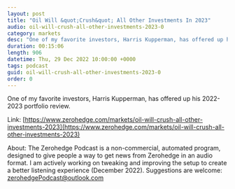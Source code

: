 ```yaml
---
layout: post
title: "Oil Will &quot;Crush&quot; All Other Investments In 2023"
audio: oil-will-crush-all-other-investments-2023-0
category: markets
desc: "One of my favorite investors, Harris Kupperman, has offered up his 2022-2023 portfolio review."
duration: 00:15:06
length: 906
datetime: Thu, 29 Dec 2022 10:00:00 +0000
tags: podcast
guid: oil-will-crush-all-other-investments-2023-0
order: 0
---
```

One of my favorite investors, Harris Kupperman, has offered up his 2022-2023 portfolio review.

Link: [https://www.zerohedge.com/markets/oil-will-crush-all-other-investments-2023](https://www.zerohedge.com/markets/oil-will-crush-all-other-investments-2023)

About: The Zerohedge Podcast is a non-commercial, automated program, designed to give people a way to get news from Zerohedge in an audio format.  I am actively working on tweaking and improving the setup to create a better listening experience (December 2022).  Suggestions are welcome: [zerohedgePodcast@outlook.com](mailto:zerohedgePodcast@outlook.com)